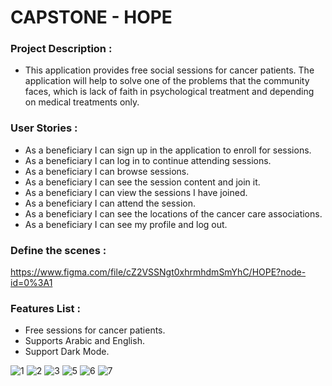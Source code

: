 # CAPSTONE - HOPE

### Project Description :

- This application provides free social sessions for cancer patients. The application will help to solve one of the problems that the community faces, which is lack of faith in psychological treatment and depending on medical treatments only. 

### User Stories :

- As a beneficiary I can sign up in the application to enroll for sessions.
- As a beneficiary I can log in to continue attending sessions.
- As a beneficiary I can browse sessions.
- As a beneficiary I can see the session content and join it.
- As a beneficiary I can view the sessions I have joined.
- As a beneficiary I can attend the session.
- As a beneficiary I can see the locations of the cancer care associations.
- As a beneficiary I can see my profile and log out.




### Define the scenes :

https://www.figma.com/file/cZ2VSSNgt0xhrmhdmSmYhC/HOPE?node-id=0%3A1

### Features List :

- Free sessions for cancer patients.
- Supports Arabic and English.
- Support Dark Mode.


![1](https://user-images.githubusercontent.com/91872065/150086426-98599ca2-2474-4d67-a4e6-4c02434a2510.png) ![2](https://user-images.githubusercontent.com/91872065/150086471-4ed4331d-6abe-4f72-894c-daba3450cf4c.png) ![3](https://user-images.githubusercontent.com/91872065/150086520-9876ef63-a290-45b3-b592-de9b4c71de06.png) ![5](https://user-images.githubusercontent.com/91872065/150086608-e9e0b072-7a6a-470c-96f2-ed8e7d1d9711.png) ![6](https://user-images.githubusercontent.com/91872065/150086655-5bcf0e3a-5a00-4e3d-8b6e-ed49fe22a97c.png) ![7](https://user-images.githubusercontent.com/91872065/150086678-93050e9a-a5be-426e-bc04-b3c3c3f11e98.png) 
